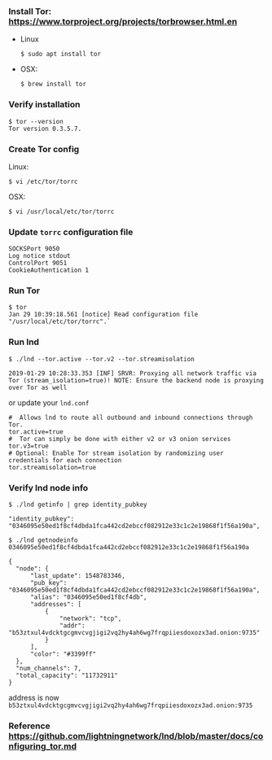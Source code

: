 ### Install Tor: https://www.torproject.org/projects/torbrowser.html.en
  - Linux
    
        $ sudo apt install tor

  - OSX:
        
        $ brew install tor

### Verify installation
    
    $ tor --version
    Tor version 0.3.5.7.

### Create Tor config
  Linux: 
    
    $ vi /etc/tor/torrc

  OSX: 
  
    $ vi /usr/local/etc/tor/torrc

### Update `torrc` configuration file
  ```
  SOCKSPort 9050
  Log notice stdout
  ControlPort 9051
  CookieAuthentication 1
  ```

### Run Tor
  ```
  $ tor
  Jan 29 10:39:18.561 [notice] Read configuration file "/usr/local/etc/tor/torrc".`
  ```

### Run lnd
  ```
  $ ./lnd --tor.active --tor.v2 --tor.streamisolation

  2019-01-29 10:28:33.353 [INF] SRVR: Proxying all network traffic via Tor (stream_isolation=true)! NOTE: Ensure the backend node is proxying over Tor as well
  ```

  or update your `lnd.conf`

  ```
  #  Allows lnd to route all outbound and inbound connections through Tor.
  tor.active=true
  #  Tor can simply be done with either v2 or v3 onion services
  tor.v3=true
  # Optional: Enable Tor stream isolation by randomizing user credentials for each connection
  tor.streamisolation=true
  ```

### Verify lnd node info
  ```
  $ ./lnd getinfo | grep identity_pubkey

  "identity_pubkey": "0346095e50ed1f8cf4dbda1fca442cd2ebccf082912e33c1c2e19868f1f56a190a",

  $ ./lnd getnodeinfo 0346095e50ed1f8cf4dbda1fca442cd2ebccf082912e33c1c2e19868f1f56a190a

  {
    "node": {
        "last_update": 1548783346,
        "pub_key": "0346095e50ed1f8cf4dbda1fca442cd2ebccf082912e33c1c2e19868f1f56a190a",
        "alias": "0346095e50ed1f8cf4db",
        "addresses": [
            {
                "network": "tcp",
                "addr": "b53ztxul4vdcktgcgmvcvgjigi2vq2hy4ah6wg7frqpiiesdoxozx3ad.onion:9735"
            }
        ],
        "color": "#3399ff"
    },
    "num_channels": 7,
    "total_capacity": "11732911"
  }
  ```

  address is now `b53ztxul4vdcktgcgmvcvgjigi2vq2hy4ah6wg7frqpiiesdoxozx3ad.onion:9735`


### Reference https://github.com/lightningnetwork/lnd/blob/master/docs/configuring_tor.md
